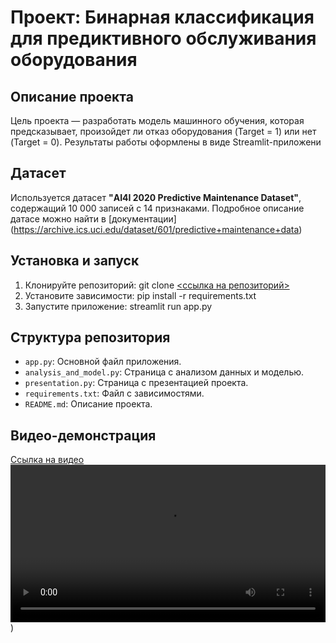 # Проект: Бинарная классификация для предиктивного обслуживания оборудования 
## Описание проекта 
Цель проекта — разработать модель машинного обучения, которая 
предсказывает, произойдет ли отказ оборудования (Target = 1) или нет
 (Target = 0). Результаты работы оформлены в виде Streamlit-приложени
 ## Датасет 
Используется датасет **"AI4I 2020 Predictive Maintenance Dataset"**,
 содержащий 10 000 записей с 14 признаками. Подробное описание датасе
 можно найти в [документации]
 (https://archive.ics.uci.edu/dataset/601/predictive+maintenance+data)
 ## Установка и запуск 
1. Клонируйте репозиторий: 
   git clone [<ссылка на репозиторий>](https://github.com/Cifrovaya-Alina/predictive_maintenance_project.git)
2. Установите зависимости: 
   pip install -r requirements.txt 
3. Запустите приложение: 
   streamlit run app.py 
## Структура репозитория
- `app.py`: Основной файл приложения. 
- `analysis_and_model.py`: Страница с анализом данных и моделью.
- `presentation.py`: Страница с презентацией проекта.
- `requirements.txt`: Файл с зависимостями.
- `README.md`: Описание проекта. 
## Видео-демонстрация 
[Ссылка на видео](https://github.com/Cifrovaya-Alina/predictive_maintenance_project/blob/main/video/proekt.mp4)
<video src="proekt/video.mp4" controls width="100%"></video>)
